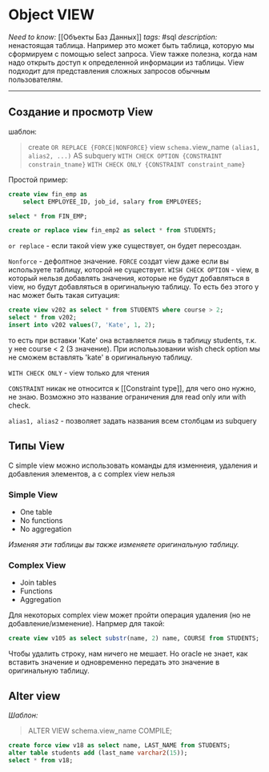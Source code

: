 
# Object VIEW
*Need to know:* [[Объекты Баз Данных]]
*tags:* #sql 
*description:* ненастоящая таблица. Например это может быть таблица, которую мы сформируем с помощью select запроса. View тажке полезна, когда нам надо открыть доступ к определенной информации из таблицы. View подходит для представления сложных запросов обычным пользователям.

---


## Создание и просмотр View
шаблон:
> create `OR REPLACE {FORCE|NONFORCE}` view `schema.`view_name `(alias1, alias2, ...)` 
> AS subquery
> `WITH CHECK OPTION {CONSTRAINT constrain_tname}`
> `WITH CHECK ONLY {CONSTRAINT constraint_name}`

Простой пример:
```sql
create view fin_emp as
    select EMPLOYEE_ID, job_id, salary from EMPLOYEES;

select * from FIN_EMP;

create or replace view fin_emp2 as select * from STUDENTS;
```

`or replace` - если такой view уже существует, он будет пересоздан.

`Nonforce` - дефолтное значение.
`FORCE` создат view даже если вы используете таблицу, которой не существует.
`WISH CHECK OPTION` - view, в который нельзя добавлять значения, которые не будут добавляться в view, но будут добавляться в оригинальную таблицу. То есть без этого у нас может быть такая ситуация:
```sql
create view v202 as select * from STUDENTS where course > 2;
select * from v202;
insert into v202 values(7, 'Kate', 1, 2);
```
то есть при вставки 'Kate' она вставляется лишь в таблицу students, т.к. у нее course < 2 (3 значение).
При исполььзовании wish check option мы не сможем вставлять 'kate' в оригинальную таблицу.

`WITH CHECK ONLY` - view только для чтения

`CONSTRAINT` никак не относится к [[Constraint type]], для чего оно нужно, не знаю. Возможно это название ограничения для read only или with check.

`alias1, alias2` - позволяет задать названия всем столбцам из subquery
## Типы View
С simple view можно использовать команды для изменнеия, удаления и добавления элементов, а с complex view нельзя

### Simple View
- One table 
- No functions 
- No aggregation

*Изменяя эти таблицы вы также изменяете оригинальную таблицу.*

### Complex View
- Join tables
- Functions
- Aggregation

Для некоторых complex view может пройти операция удаления (но не добавление/изменение).
Напрмер для такой:
```sql
create view v105 as select substr(name, 2) name, COURSE from STUDENTS;
```
Чтобы удалить строку, нам ничего не мешает. Но oracle не знает, как вставить значение и одновременно передать это значение в оригинальную таблицу.

## Alter view
*Шаблон:*
>ALTER VIEW schema.view_name COMPILE;

```sql
create force view v18 as select name, LAST_NAME from STUDENTS;
alter table students add (last_name varchar2(15));
select * from v18;
```